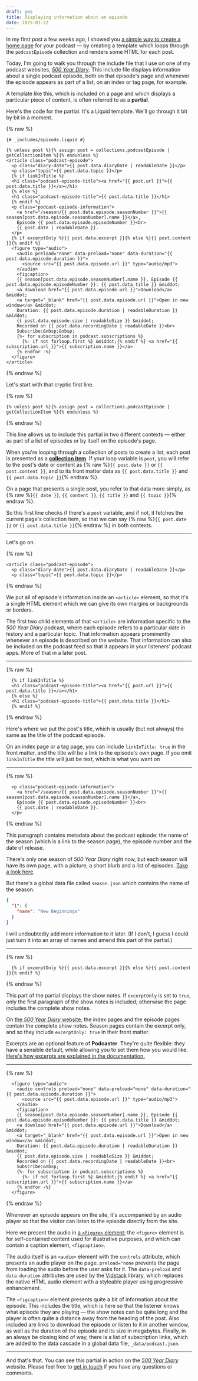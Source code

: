 ```yaml
---
draft: yes
title: Displaying information about an episode
date: 2025-01-22
---
```

<!---excerpt-->
In my first post a few weeks ago, I showed you [a simple way to create a home page][last-post] for your podcast — by creating a template which loops through the `podcastEpisode` collection and renders some HTML for each post.

[last-post]: 2025-01-06-creating-a-home-page.md

Today, I'm going to walk you through the include file that I use on one of my podcast websites, [_500 Year Diary_][500yd]. This include file displays information about a single podcast episode, both on that episode's page and whenever the episode appears as part of a list, on an index or tag page, for example.

A template like this, which is included on a page and which displays a particular piece of content, is often referred to as a **partial**.

[500yd]: https://500yeardiary.com
<!---endexcerpt-->

Here's the code for the partial. It's a Liquid template. We'll go through it bit by bit in a moment.

{% raw %}

```liquid
{# _includes/episode.liquid #}

{% unless post %}{% assign post = collections.podcastEpisode | getCollectionItem %}{% endunless %}
<article class="podcast-episode">
  <p class="diary-date">{{ post.data.diaryDate | readableDate }}</p>
  <p class="topic">{{ post.data.topic }}</p>
  {% if linkInTitle %}
  <h1 class="podcast-episode-title"><a href="{{ post.url }}">{{ post.data.title }}</a></h1>
  {% else %}
  <h1 class="podcast-episode-title">{{ post.data.title }}</h1>
  {% endif %}
  <p class="podcast-episode-information">
    <a href="/season/{{ post.data.episode.seasonNumber }}">{{ season[post.data.episode.seasonNumber].name }}</a>, 
    Episode {{ post.data.episode.episodeNumber }}<br>
    {{ post.date | readableDate }}.
  </p>
  {% if excerptOnly %}{{ post.data.excerpt }}{% else %}{{ post.content }}{% endif %}
  <figure type="audio">
    <audio preload="none" data-preload="none" data-duration="{{ post.data.episode.duration }}">
      <source src="{{ post.data.episode.url }}" type="audio/mp3">
    </audio>
    <figcaption>
    {{ season[post.data.episode.seasonNumber].name }}, Episode {{ post.data.episode.episodeNumber }}: {{ post.data.title }} &middot;
    <a download href="{{ post.data.episode.url }}">Download</a> &middot;
    <a target="_blank" href="{{ post.data.episode.url }}">Open in new window</a> &middot;
    Duration: {{ post.data.episode.duration | readableDuration }} &middot;
    {{ post.data.episode.size | readableSize }} &middot;
    Recorded on {{ post.data.recordingDate | readableDate }}<br>
    Subscribe:&nbsp;&nbsp;
    {%- for subscription in podcast.subscriptions %}
      {%- if not forloop.first %} &middot;{% endif %} <a href="{{ subscription.url }}">{{ subscription.name }}</a>
    {% endfor -%}
  </figure>
</article>
```

{% endraw %}

Let's start with that cryptic first line.

{% raw %}

```liquid
{% unless post %}{% assign post = collections.podcastEpisode | getCollectionItem %}{% endunless %}
```

{% endraw %}

This line allows us to include this partial in two different contexts — either as part of a list of episodes or by itself on the episode's page.

When you're looping through a collection of posts to create a list, each post is presented as a [**collection item**][]. If your loop variable is `post`, you will refer to the post's date or content as {% raw %}`{{ post.date }}` or `{{ post.content }}`, and to its front matter data as `{{ post.data.title }}` and `{{ post.data.topic }}`{% endraw %}.

[**collection item**]: https://www.11ty.dev/docs/collections/#collection-item-data-structure

On a page that presents a single post, you refer to that data more simply, as {% raw %}`{{ date }}`, `{{ content }}`, `{{ title }}` and `{{ topic }}`{% endraw %}.

So this first line checks if there's a `post` variable, and if not, it fetches the current page's collection item, so that we can say {% raw %}`{{ post.date }}` or `{{ post.data.title }}`{% endraw %} in both contexts.

***

Let's go on.

{% raw %}

```liquid
<article class="podcast-episode">
  <p class="diary-date">{{ post.data.diaryDate | readableDate }}</p>
  <p class="topic">{{ post.data.topic }}</p>
```

{% endraw %}

We put all of episode's information inside an `<article>` element, so that it's a single HTML element which we can give its own margins or backgrounds or borders.

The first two child elements of that `<article>` are information specific to the _500 Year Diary_ podcast, where each episode refers to a particular date in history and a particular topic. That information appears prominently whenever an episode is described on the website. That information can also be included on the podcast feed so that it appears in your listeners' podcast apps. More of that in a later post.

***

{% raw %}

```liquid
  {% if linkInTitle %}
  <h1 class="podcast-episode-title"><a href="{{ post.url }}">{{ post.data.title }}</a></h1>
  {% else %}
  <h1 class="podcast-episode-title">{{ post.data.title }}</h1>
  {% endif %}
```

{% endraw %}

Here's where we put the post's title, which is usually (but not always) the same as the title of the podcast episode.

On an index page or a tag page, you can include `linkInTitle: true` in the front matter, and the title will be a link to the episode's own page. If you omit `linkInTitle` the title will just be text, which is what you want on 

***

{% raw %}

```liquid
  <p class="podcast-episode-information">
    <a href="/season/{{ post.data.episode.seasonNumber }}">{{ season[post.data.episode.seasonNumber].name }}</a>, 
    Episode {{ post.data.episode.episodeNumber }}<br>
    {{ post.date | readableDate }}.
  </p>
```

{% endraw %}

This paragraph contains metadata about the podcast episode: the name of the season (which is a link to the season page), the episode number and the date of release.

There's only one season of _500 Year Diary_ right now, but each season will have its own page, with a picture, a short blurb and a list of episodes. [Take a look here](https://500yeardiary.com/season/1).

But there's a global data file called `season.json` which contains the name of the season.

```json
{
  "1": {
    "name": "New Beginnings"
  }
}
```

I will undoubtedly add more information to it later. (If I don't, I guess I could just turn it into an array of names and amend this part of the partial.)

***

{% raw %}

```liquid
  {% if excerptOnly %}{{ post.data.excerpt }}{% else %}{{ post.content }}{% endif %}
```

{% endraw %}

This part of the partial displays the show notes. If `excerptOnly` is set to `true`, only the first paragraph of the show notes is included; otherwise the page includes the complete show notes.

On [the _500 Year Diary_ website][500yd], the index pages and the episode pages contain the complete show notes. Season pages contain the excerpt only, and so they include `excerptOnly: true` in their front matter.

Excerpts are an optional feature of **Podcaster**. They're quite flexible: they have a sensible default, while allowing you to set them how you would like. [Here's how excerpts are explained in the documentation.](/docs/optional-features/#excerpts)

***

{% raw %}

```liquid
  <figure type="audio">
    <audio controls preload="none" data-preload="none" data-duration="{{ post.data.episode.duration }}">
      <source src="{{ post.data.episode.url }}" type="audio/mp3">
    </audio>
    <figcaption>
    {{ season[post.data.episode.seasonNumber].name }}, Episode {{ post.data.episode.episodeNumber }}: {{ post.data.title }} &middot;
    <a download href="{{ post.data.episode.url }}">Download</a> &middot;
    <a target="_blank" href="{{ post.data.episode.url }}">Open in new window</a> &middot;
    Duration: {{ post.data.episode.duration | readableDuration }} &middot;
    {{ post.data.episode.size | readableSize }} &middot;
    Recorded on {{ post.data.recordingDate | readableDate }}<br>
    Subscribe:&nbsp;
    {%- for subscription in podcast.subscriptions %}
      {%- if not forloop.first %} &middot;{% endif %} <a href="{{ subscription.url }}">{{ subscription.name }}</a>
    {% endfor -%}
  </figure>
```

{% endraw %}

Whenever an episode appears on the site, it's accompanied by an audio player so that the visitor can listen to the episode directly from the site.

Here we present the audio in [a `<figure>` element][figure]; the `<figure>` element is for self-contained content used for illustrative purposes, and which can contain a caption element, `<figcaption>`.

[figure]: https://html.spec.whatwg.org/multipage/grouping-content.html#the-figure-element

The audio itself is an `<audio>` element with the `controls` attribute, which presents an audio player on the page. `preload="none` prevents the page from loading the audio before the user asks for it. The `data-preload` and `data-duration` attributes are used by the [Vidstack](https://vidstack.io) library, which replaces the native HTML audio element with a styleable player using progressive enhancement.

The `<figcaption>` element presents quite a bit of information about the episode. This includes the title, which is here so that the listener knows what episode they are playing — the show notes can be quite long and the player is often quite a distance away from the heading of the post. Also included are links to download the episode or listen to it in another window, as well as the duration of the episode and its size in megabytes. Finally, in an always be closing kind of way, there is a list of subscription links, which are added to the data cascade in a global data file, `_data/podcast.json`.

***

And that's that. You can see this partial in action on the [_500 Year Diary_][500yd] website. Please feel free to [get in touch](about.md) if you have any questions or comments.
